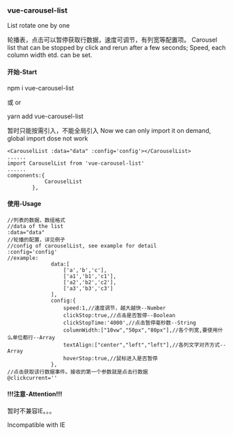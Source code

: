 ### vue-carousel-list
List rotate one by one 

轮播表，点击可以暂停获取行数据，速度可调节，有列宽等配置项。
Carousel list that can be stopped by click and rerun after a few seconds; Speed, each column width etd. can be set.




#### 开始-Start

npm i vue-carousel-list

或 or

yarn add vue-carousel-list

暂时只能按需引入，不能全局引入
Now we can only import it on demand, global import dose not work

```
<CarouselList :data="data" :config='config'></CarouselList>
......
import CarouselList from 'vue-carousel-list'
......
components:{
            CarouselList
        },
```



#### 使用-Usage

```
//列表的数据，数组格式
//data of the list
:data="data"
//轮播的配置，详见例子
//config of carouselList, see example for detail
:config='config'
//example:
              data:[
                  ['a','b','c'],
                  ['a1','b1','c1'],
                  ['a2','b2','c2'],
                  ['a3','b3','c3']
              ],
              config:{
                  speed:1,//速度调节，越大越快--Number
                  clickStop:true,//点击是否暂停--Boolean
                  clickStopTime:'4000',//点击暂停毫秒数--String
                  columnWidth:["10vw","50px","80px"],//各个列宽,要使用什么单位都行--Array
                  textAlign:["center","left","left"],//各列文字对齐方式--Array
                  hoverStop:true,//鼠标进入是否暂停
              },
//点击获取该行数据事件。接收的第一个参数就是点击行数据
@clickcurrent=''
```

#### !!!注意-Attention!!!

暂时不兼容IE。。。

Incompatible with IE

